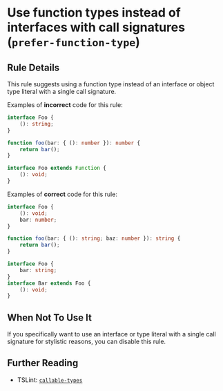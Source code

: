 # Use function types instead of interfaces with call signatures (`prefer-function-type`)

## Rule Details

This rule suggests using a function type instead of an interface or object type literal with a single call signature.

Examples of **incorrect** code for this rule:

```ts
interface Foo {
    (): string;
}
```

```ts
function foo(bar: { (): number }): number {
    return bar();
}
```

```ts
interface Foo extends Function {
    (): void;
}
```

Examples of **correct** code for this rule:

```ts
interface Foo {
    (): void;
    bar: number;
}
```

```ts
function foo(bar: { (): string; baz: number }): string {
    return bar();
}
```

```ts
interface Foo {
    bar: string;
}
interface Bar extends Foo {
    (): void;
}
```

## When Not To Use It

If you specifically want to use an interface or type literal with a single call signature for stylistic reasons, you can disable this rule.

## Further Reading

-   TSLint: [`callable-types`](https://palantir.github.io/tslint/rules/callable-types/)
